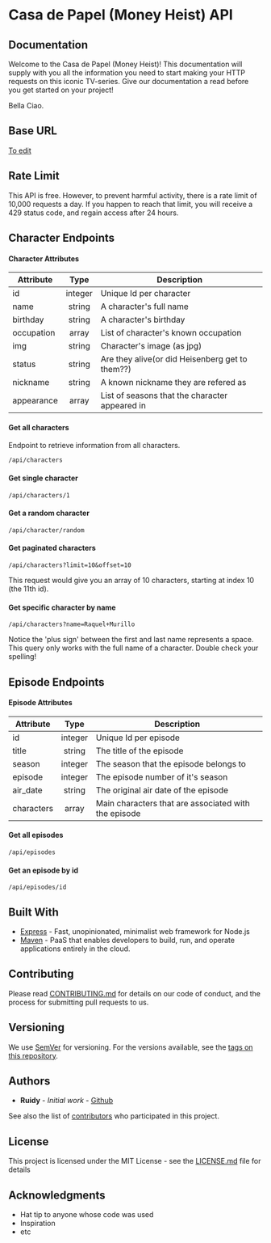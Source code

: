 # Casa de Papel (Money Heist) API

## Documentation

Welcome to the Casa de Papel (Money Heist)! This documentation will supply
with you all the information you need to start making your HTTP
requests on this iconic TV-series. Give our documentation a read before you get started on your project!

Bella Ciao.

## Base URL

[To edit](https://localhost:3000/)

## Rate Limit

This API is free. However, to prevent harmful activity, there is a rate limit of 10,000 requests a day. If you happen to reach that limit, you will receive a 429 status code, and regain access after 24 hours.

## Character Endpoints

#### Character Attributes

| Attribute  |  Type   | Description                                     |
| ---------- | :-----: | ----------------------------------------------- |
| id         | integer | Unique Id per character                         |
| name       | string  | A character's full name                         |
| birthday   | string  | A character's birthday                          |
| occupation |  array  | List of character's known occupation            |
| img        | string  | Character's image (as jpg)                      |
| status     | string  | Are they alive(or did Heisenberg get to them??) |
| nickname   | string  | A known nickname they are refered as            |
| appearance |  array  | List of seasons that the character appeared in  |

#### Get all characters

Endpoint to retrieve information from all characters.

```
/api/characters
```

#### Get single character

```
/api/characters/1
```

#### Get a random character

```
/api/character/random
```

#### Get paginated characters

```
/api/characters?limit=10&offset=10
```

This request would give you an array of 10 characters, starting at index 10 (the 11th id).

#### Get specific character by name

```
/api/characters?name=Raquel+Murillo
```

Notice the 'plus sign' between the first and last name represents a space. This query only works with the full name of a character. Double check your spelling!

## Episode Endpoints

#### Episode Attributes

| Attribute  |  Type   | Description                                          |
| ---------- | :-----: | ---------------------------------------------------- |
| id         | integer | Unique Id per episode                                |
| title      | string  | The title of the episode                             |
| season     | integer | The season that the episode belongs to               |
| episode    | integer | The episode number of it's season                    |
| air_date   | string  | The original air date of the episode                 |
| characters |  array  | Main characters that are associated with the episode |

#### Get all episodes

```
/api/episodes
```

#### Get an episode by id

```
/api/episodes/id
```

## Built With

- [Express](https://expressjs.com/) - Fast, unopinionated, minimalist web framework for Node.js
- [Maven](https://www.heroku.com/) - PaaS that enables developers to build, run, and operate applications entirely in the cloud.

## Contributing

Please read [CONTRIBUTING.md](CONTRIBUTING.md) for details on our code of conduct, and the process for submitting pull requests to us.

## Versioning

We use [SemVer](http://semver.org/) for versioning. For the versions available, see the [tags on this repository](https://github.com/rjNemo/casa_de_papel_money_heist_api/tags).

## Authors

- **Ruidy** - _Initial work_ - [Github](https://github.com/rjNemo)

See also the list of [contributors](https://github.com/rjNemo/casa_de_papel_money_heist_api/contributors) who participated in this project.

## License

This project is licensed under the MIT License - see the [LICENSE.md](LICENSE.md) file for details

## Acknowledgments

- Hat tip to anyone whose code was used
- Inspiration
- etc
